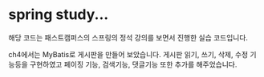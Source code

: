 # spring study...
해당 코드는 패스트캠퍼스의 스프링의 정석 강의를 보면서
진행한 실습 코드입니다.

ch4에서는 MyBatis로 게시판을 만들어 보았습니다.
게시판 읽기, 쓰기, 삭제, 수정 기능등을 구현하였고
페이징 기능, 검색기능, 댓글기능 또한 추가를 해주었습니다.

